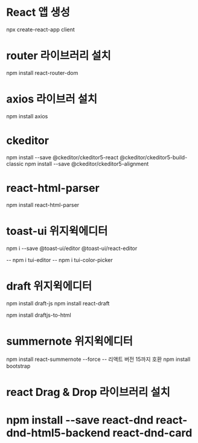 # React 앱 생성
npx create-react-app client

# router 라이브러리 설치
npm install react-router-dom

# axios 라이브러 설치
npm install axios

# ckeditor
npm install --save @ckeditor/ckeditor5-react @ckeditor/ckeditor5-build-classic
npm install --save @ckeditor/ckeditor5-alignment


# react-html-parser 
npm install react-html-parser

# toast-ui 위지윅에디터
npm i --save @toast-ui/editor @toast-ui/react-editor

-- npm i tui-editor
-- npm i tui-color-picker

# draft 위지윅에디터
npm install draft-js
npm install react-draft

npm install draftjs-to-html

# summernote 위지윅에디터
npm install react-summernote --force         -- 리액트 버전 15까지 호환
npm install bootstrap

# react Drag & Drop 라이브러리 설치
# npm install --save react-dnd react-dnd-html5-backend react-dnd-card
